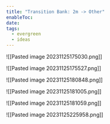 ```yaml
---
title: "Transition Bank: 2m -> Other"
enableToc: 
date: 
tags:
  - evergreen
  - ideas
---
```

![[Pasted image 20231125175030.png]]

![[Pasted image 20231125175527.png]]

![[Pasted image 20231125180848.png]]

![[Pasted image 20231125181005.png]]

![[Pasted image 20231125181059.png]]

![[Pasted image 20231125225958.png]]